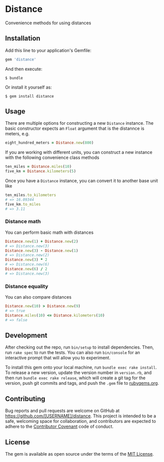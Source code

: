 # Distance

Convenience methods for using distances

## Installation

Add this line to your application's Gemfile:

```ruby
gem 'distance'
```

And then execute:

    $ bundle

Or install it yourself as:

    $ gem install distance

## Usage

There are multiple options for constructing a new `Distance` instance. The basic
constructor expects an `Float` argument that is the distannce is meters, e.g.

```ruby
eight_hundred_meters = Distance.new(800)
```

If you are working with different units, you can construct a new instance with the
following convenience class methods

```ruby
ten_miles = Distance.miles(10)
five_km = Distance.kilometers(5)
```

Once you have a `Distance` instance, you can convert it to another base unit like

```ruby
ten_miles.to_kilometers
# => 16.09344
five_km.to_miles
# => 3.11
```

### Distance math

You can perform basic math with distances

```ruby
Distance.new(1) + Distance.new(2)
# => Distance.new(3)
Distance.new(3) - Distance.new(1)
# => Distance.new(2)
Distance.new(3) * 2
# => Distance.new(6)
Distance.new(6) / 2
# => Distance.new(3)
```

### Distance equality

You can also compare distances

```ruby
Distance.new(10) > Distance.new(9)
# => true
Distance.miles(10) <= Distance.kilometers(10)
# => false
```

## Development

After checking out the repo, run `bin/setup` to install dependencies. Then, run `rake spec` to run the tests. You can also run `bin/console` for an interactive prompt that will allow you to experiment.

To install this gem onto your local machine, run `bundle exec rake install`. To release a new version, update the version number in `version.rb`, and then run `bundle exec rake release`, which will create a git tag for the version, push git commits and tags, and push the `.gem` file to [rubygems.org](https://rubygems.org).

## Contributing

Bug reports and pull requests are welcome on GitHub at https://github.com/[USERNAME]/distance. This project is intended to be a safe, welcoming space for collaboration, and contributors are expected to adhere to the [Contributor Covenant](http://contributor-covenant.org) code of conduct.


## License

The gem is available as open source under the terms of the [MIT License](http://opensource.org/licenses/MIT).
